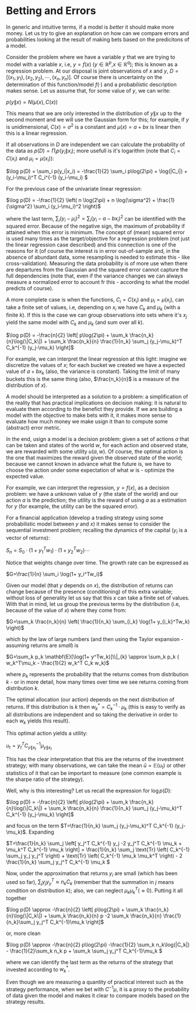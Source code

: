 # Betting and Errors


In generic and intuitive terms, if a model is _better_ it should make more money. Let us try to give an explanation on how can we compare errors and probabilities looking at the result of making bets based on the predicitons of a model. 


Consider the problem where we have a variable $y$ that we are trying to model with a variable $x$, i.e, $y=f(x)$ ($y \in \mathbb{R}^p$,$x \in \mathbb{R}^q$); this is known as a regression problem. At our disposal is joint observations of $x$ and $y$, $D=[(x_1,y_1),(x_2,y_2),\cdots,(x_n,y_n)]$. Of course there is uncertainty on the determination of this function/model $f(\cdot)$ and a probabilistic description makes sense. Let us assume that, for some value of $y$, we can write:


$p(y\|x) = N(\mu(x),C(x))$

This means that we are only interested in the distribution of $y\|x$ up to the second moment and we will use the Gaussian form for this; for example, if $y$ is unidimensional, $C(x)=\sigma^2$ is a constant and $\mu(x)=a+bx$ is linear then this is a linear regression.





If all observations in $D$ are independent we can calculate the probability of the data as $p(D) = \Pi_i p(y_i\|x_i)$; more usefull is it's logarithm (note that $C_i = C(x_i)$ and $\mu_i=\mu(x_i)$):

$\log p(D) = \sum_i p(y_i\|x_i) = -\frac{1}{2} \sum_i p\log(2\pi) + \log(\|C_i\|) + (y_i-\mu_i)^T C_i^{-1} (y_i-\mu_i) $

For the previous case of the univariate linear regression: 

$\log p(D) = -\frac{1}{2} \left( n \log(2\pi) + n \log(\sigma^2) + \frac{1}{\sigma^2} \sum_i (y_i-\mu_i)^2 \right)$

where the last term, $\sum_i (y_i-\mu_i)^2 = \sum_i (y_i-a-bx_i)^2$ can be identified with the squared error. Because of the negative sign, the maximum of probability if attained when this error is minimum. The concept of (mean) squared error is used many times as the target/objective for a regression problem (not just the linear regression case described) and this connection is one of the reasons for it (of course the interest is in error out-of-sample and, in the absence of abundant data, some resampling is needed to estimate this - like cross-validation). Measuring the data probability is of more use when there are departures from the Gaussian and the squared error cannot capture the full dependencies (note that, even if the variance changes we can always measure a normalized error to account fr this - according to what the model predicts of course).


A more complete case is when the functions, $C_i = C(x_i)$ and $\mu_i=\mu(x_i)$, can take a finite set of values, i.e, depending on $x_i$ we have $C_k$ and $\mu_k$ (with a finite $k$). If this is the case we can group observations into sets where it's $x_j$ yield the same model with $C_k$ and $\mu_k$ (and sum over all $k$).

$\log p(D) = -\frac{n}{2} \left[ p\log(2\pi) + \sum_k \frac{n_k}{n}\log(\|C_k\|) + \sum_k \frac{n_k}{n} \frac{1}{n_k} \sum_j (y_j-\mu_k)^T C_k^{-1} (y_j-\mu_k) \right]$

For example, we can interpret the linear regression at this light: imagine we discretize the values of $x$; for each bucket we created we have a expected value of $a+bx_k$ (also, the variance is constant). Taking the limit of many buckets this is the same thing (also, $\frac{n_k}{n}$ is a measure of the distribution of $x$).


A model should be interpreted as a solution to a problem: a simplification of the reality that has practical implications on decision making: it is natural to evaluate them according to the benefict they provide. If we are building a model with the objective to make bets with it, it makes more sense to evaluate how much money we make usign it than to compute some (abstract) error metric. 

In the end, usign a model is a decision problem: given a set of actions $a$ that can be taken and states of the world $w$, for each action and observed state, we are rewarded with some utility $u(a,w)$. Of course, the optimal action is the one that maximizes the reward given the observed state of the world; because we cannot known in advance what the future is, we have to choose the action under some expectation of what $w$ is - optimize the expected value.  

For example, we can interpret the regression, $y=f(x)$, as a decision problem: we have a unknown value of $y$ (the state of the world) and our action $a$ is the prediction; the utility is the reward of using $a$ as a estimation for $y$ (for example, the utility can be the squared error). 


For a financial application (develop a trading strategy using some probabilistic model between $y$ and $x$) it makes sense to consider the sequential investment problem; recalling the dynamics of the capital ($y_i$ is a vector of returns): 

$S_n=S_0 \cdot (1+ y_1^Tw_1) \cdot (1+ y_2^Tw_2) \cdots$

Notice that weights change over time. The growth rate can be expressed as

$G=\frac{1}{n} \sum_i \log(1+ y_i^Tw_i)$

Given our model (that $y$ depends on $x$), the distribution of returns can change because of the presence (conditioning) of this extra variable; without loss of generality let us say that this $x$ can take a finite set of values. With that in mind, let us group the previous terms by the distribution (i.e, because of the value of $x$) where they come from:

$G=\sum_k \frac{n_k}{n} \left( \frac{1}{n_k} \sum_{i_k} \log(1+ y_{i_k}^Tw_k) \right)$

which by the law of large numbers (and then using the Taylor expansion - assuming returns are _small_) is

$G=\sum_k p_k \mathbf{E}[\log(1+ y^Tw_k)]\\|_{k} \approx \sum_k p_k ( w_k^T\mu_k - \frac{1}{2}  w_k^T C_k w_k)$ 

where $p_k$ represents the probability that the returns comes from distribution $k$ - 
or in more detail, how many times over time we see returns coming from distribution $k$.

The optimal allocation (our action) depends on the next distribution of returns. If this distribution is $k$ then $w_k^* = C_k^{-1} \cdot \mu_k$ (this is easy to verify as all distributions are independent and so taking the derivative in order to each $w_k$ yields this result).


This optimal action yields a utility:

$u_t = y_t^T C_{y\|x_t}^{-1}\mu_{y\|x_t}$


This has the clear interpretation that this are the returns of the investment strategy; with many observations, we can take the mean $\bar{u} = \mathbb{E}(u_t)$ or other statistics of it that can be important to measure (one common example is the sharpe ratio of the strategy).


Well, why is this interesting? Let us recall the expression for $\log p(D)$:

$\log p(D) = -\frac{n}{2} \left[ p\log(2\pi) + \sum_k \frac{n_k}{n}\log(\|C_k\|) + \sum_k \frac{n_k}{n} \frac{1}{n_k} \sum_j (y_j-\mu_k)^T C_k^{-1} (y_j-\mu_k) \right]$

and focus on the term $T=\frac{1}{n_k} \sum_j (y_j-\mu_k)^T C_k^{-1} (y_j-\mu_k)$. Expanding

$T=\frac{1}{n_k} \sum_j \left[ y_j^T C_k^{-1} y_j -2 y_j^T C_k^{-1} \mu_k + \mu_k^T C_k^{-1} \mu_k \right] = 
\frac{1}{n_k} \sum_j \text{Tr} \left( C_k^{-1} \sum_j y_j y_j^T \right) + \text{Tr} \left( C_k^{-1} \mu_k \mu_k^T \right) - 2 \frac{1}{n_k} \sum_j y_j^T C_k^{-1} \mu_k $


Now, under the approximation that returns $y_i$ are small (which has been used so far), $\sum_j y_jy_y^T \approx n_k C_k$ (remember that the summation in $j$ means condition on distribution $k$); also, we can neglect $\mu_k \mu_k^T (\approx 0)$.  Putting it all together

$\log p(D) \approx -\frac{n}{2} \left[ p\log(2\pi) + \sum_k \frac{n_k}{n}\log(\|C_k\|) + \sum_k \frac{n_k}{n} p -2 \sum_k \frac{n_k}{n} \frac{1}{n_k}\sum_j y_j^T C_k^{-1}\mu_k \right]$

or, more clean

$\log p(D) \approx -\frac{n}{2} p\log(2\pi) -\frac{1}{2} \sum_k n_k\log(\|C_k\|) - \frac{1}{2}\sum_k n_k p + \sum_k \sum_j y_j^T C_k^{-1}\mu_k $


where we can identify the last term as the returns of the strategy that invested according to $w_k^*$.

Even though we are measuring a quantity of practical interest such as the strategy performance, when we bet with $C^{-1}\mu$, it is a proxy to the probability of data given the model and makes it clear to compare models based on the strategy results.

